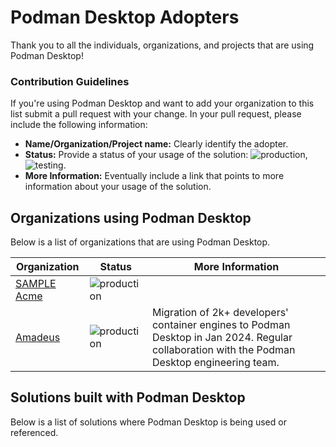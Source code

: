 # Podman Desktop Adopters

Thank you to all the individuals, organizations, and projects that are using Podman Desktop!

### Contribution Guidelines

If you're using Podman Desktop and want to add your organization to this list submit a pull request with your change. In your pull request, please include the following information:

- **Name/Organization/Project name:** Clearly identify the adopter.
- **Status:** Provide a status of your usage of the solution: ![production](https://img.shields.io/badge/-production-blue?style=flat), ![testing](https://img.shields.io/badge/-development%20&%20testing-green?style=flat).
- **More Information:** Eventually include a link that points to more information about your usage of the solution.

## Organizations using Podman Desktop

Below is a list of organizations that are using Podman Desktop.

| Organization                     | Status                                                                  | More Information |
| -------------------------------- | ----------------------------------------------------------------------- | ---------------- |
| [SAMPLE Acme](https://acme.com/) | ![production](https://img.shields.io/badge/-production-blue?style=flat) |
| [Amadeus](https://amadeus.com/) | ![production](https://img.shields.io/badge/-production-blue?style=flat) | Migration of 2k+ developers' container engines to Podman Desktop in Jan 2024. Regular collaboration with the Podman Desktop engineering team.

## Solutions built with Podman Desktop

Below is a list of solutions where Podman Desktop is being used or referenced.
